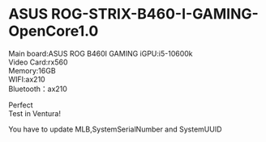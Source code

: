 # ASUS ROG-STRIX-B460-I-GAMING-OpenCore1.0
Main board:ASUS ROG B460I GAMING
iGPU:i5-10600k  
Video Card:rx560  
Memory:16GB  
WIFI:ax210  
Bluetooth：ax210  

Perfect  
Test in Ventura!  

You have to update MLB,SystemSerialNumber and SystemUUID
